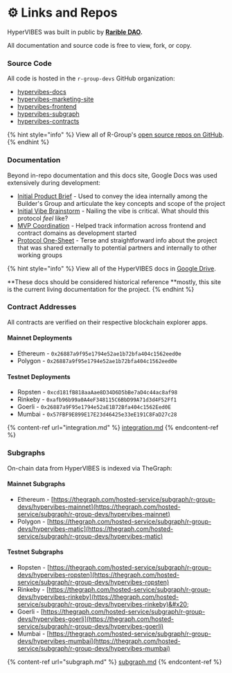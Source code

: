 # ⚙ Links and Repos

HyperVIBES was built in public by [**Rarible DAO**](https://discord.gg/ZtZqH7nfgG)**.**

All documentation and source code is free to view, fork, or copy.

### Source Code

All code is hosted in the `r-group-devs` GitHub organization:

* [hypervibes-docs](https://github.com/R-Group-Devs/hypervibes-docs)
* [hypervibes-marketing-site](https://github.com/R-Group-Devs/hypervibes-marketing-site)
* [hypervibes-frontend](https://github.com/R-Group-Devs/hypervibes-frontend)
* [hypervibes-subgraph](https://github.com/R-Group-Devs/hypervibes-subgraph)
* [hypervibes-contracts](https://github.com/R-Group-Devs/hypervibes-contracts)

{% hint style="info" %}
View all of R-Group's [open source repos on GitHub](https://github.com/R-Group-Devs).
{% endhint %}

### Documentation

Beyond in-repo documentation and this docs site, Google Docs was used extensively during development:

* [Initial Product Brief](https://docs.google.com/document/d/1NvztqdMAyLERTPuX5uHSnq8f5G0YVRaxNsq5UaXhQEw) - Used to convey the idea internally among the Builder's Group and articulate the key concepts and scope of the project
* [Initial Vibe Brainstorm](https://docs.google.com/document/d/1g7A-Pt48FBLlRODD6iA8TcQ5v22Jo5lIAdlcq\_EaQ4) - Nailing the vibe is critical. What should this protocol _feel_ like?
* [MVP Coordination](https://docs.google.com/document/d/1dpMlzGeO4XfD6gBQoaTTXO2NxCCfA0hDYlTinJjCsfQ) - Helped track information across frontend and contract domains as development started
* [Protocol One-Sheet](https://docs.google.com/document/d/1bpQfozAamT-zmYMm9aV0ao9KrBezCLTVEqM-\_UtHOGg) - Terse and straightforward info about the project that was shared externally to potential partners and internally to other working groups

{% hint style="info" %}
View all of the HyperVIBES docs in [Google Drive](https://drive.google.com/drive/u/0/folders/1L9s4HIB3zDNUpPXAVo7zQsgqK5U3abGe).

**These docs should be considered historical reference **mostly, this site is the current living documentation for the project.
{% endhint %}

### Contract Addresses

All contracts are verified on their respective blockchain explorer apps.

#### Mainnet Deployments

* Ethereum - `0x26887a9f95e1794e52ae1b72bfa404c1562eed0e`
* Polygon - `0x26887a9f95e1794e52ae1b72bfa404c1562eed0e`

#### Testnet Deployments

* Ropsten - `0xcd181fB818aaAae8D34D6D5bBe7aD4c44ac8af98`
* Rinkeby - `0xafb96b99a0A4eF348115C6BbD99A71d3d4F52Ff1`
* Goerli - `0x26887a9F95e1794e52aE1B72Bfa404c1562Eed0E`
* Mumbai - `0x57FBF9E899E17E23d46425e33eE191C8FaD27c28`

{% content-ref url="integration.md" %}
[integration.md](integration.md)
{% endcontent-ref %}

### Subgraphs

On-chain data from HyperVIBES is indexed via TheGraph:

#### Mainnet Subgraphs

* Ethereum - [https://thegraph.com/hosted-service/subgraph/r-group-devs/hypervibes-mainnet](https://thegraph.com/hosted-service/subgraph/r-group-devs/hypervibes-mainnet)
* Polygon -  [https://thegraph.com/hosted-service/subgraph/r-group-devs/hypervibes-matic](https://thegraph.com/hosted-service/subgraph/r-group-devs/hypervibes-matic)

#### Testnet Subgraphs

* Ropsten - [https://thegraph.com/hosted-service/subgraph/r-group-devs/hypervibes-ropsten](https://thegraph.com/hosted-service/subgraph/r-group-devs/hypervibes-ropsten)
* Rinkeby - [https://thegraph.com/hosted-service/subgraph/r-group-devs/hypervibes-rinkeby](https://thegraph.com/hosted-service/subgraph/r-group-devs/hypervibes-rinkeby)&#x20;
* Goerli - [https://thegraph.com/hosted-service/subgraph/r-group-devs/hypervibes-goerli](https://thegraph.com/hosted-service/subgraph/r-group-devs/hypervibes-goerli)
* Mumbai - [https://thegraph.com/hosted-service/subgraph/r-group-devs/hypervibes-mumbai](https://thegraph.com/hosted-service/subgraph/r-group-devs/hypervibes-mumbai)

{% content-ref url="subgraph.md" %}
[subgraph.md](subgraph.md)
{% endcontent-ref %}

